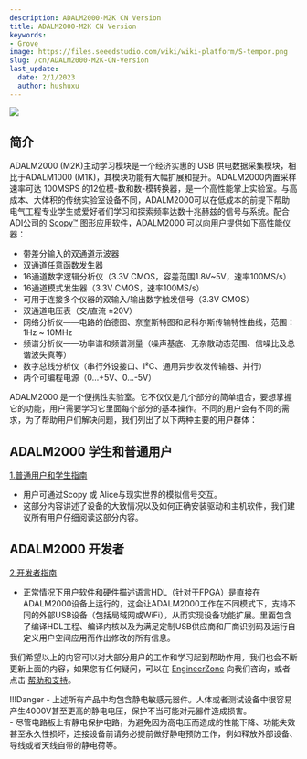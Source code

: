 ```yaml
---
description: ADALM2000-M2K CN Version
title: ADALM2000-M2K CN Version
keywords:
- Grove
image: https://files.seeedstudio.com/wiki/wiki-platform/S-tempor.png
slug: /cn/ADALM2000-M2K-CN-Version
last_update:
  date: 2/1/2023
  author: hushuxu
---
```


![](https://files.seeedstudio.com/wiki/ADALM2000-M2K-CN-Version/img/20190905171231.jpg)

## 简介

ADALM2000 (M2K)主动学习模块是一个经济实惠的 USB 供电数据采集模块，相比于ADALM1000 (M1K)，其模块功能有大幅扩展和提升。ADALM2000内置采样速率可达 100MSPS 的12位模-数和数-模转换器，是一个高性能掌上实验室。与高成本、大体积的传统实验室设备不同，ADALM2000可以在低成本的前提下帮助电气工程专业学生或爱好者们学习和探索频率达数十兆赫兹的信号与系统。配合ADI公司的 [Scopy™](https://wiki.analog.com/university/tools/m2k/scopy) 图形应用软件，ADALM2000 可以向用户提供如下高性能仪器：  

- 带差分输入的双通道示波器
- 双通道任意函数发生器
- 16通道数字逻辑分析仪（3.3V CMOS，容差范围1.8V~5V，速率100MS/s）
- 16通道模式发生器（3.3V CMOS，速率100MS/s）
- 可用于连接多个仪器的双输入/输出数字触发信号（3.3V CMOS）
- 双通道电压表（交/直流 ±20V）
- 网络分析仪——电路的伯德图、奈奎斯特图和尼科尔斯传输特性曲线，范围：1Hz ~ 10MHz
- 频谱分析仪——功率谱和频谱测量（噪声基底、无杂散动态范围、信噪比及总谐波失真等）
- 数字总线分析仪（串行外设接口、I²C、通用异步收发传输器、并行）
- 两个可编程电源（0…+5V、0…-5V）



ADALM2000 是一个便携性实验室。它不仅仅是几个部分的简单组合，要想掌握它的功能，用户需要学习它里面每个部分的基本操作。不同的用户会有不同的需求，为了帮助用户们解决问题，我们列出了以下两种主要的用户群体：  


## ADALM2000 学生和普通用户

[1.普通用户和学生指南](http://wiki.seeedstudio.com/cn/ADALM2000-for-End-Users/)
    
  - 用户可通过Scopy 或 Alice与现实世界的模拟信号交互。
  - 这部分内容讲述了设备的大致情况以及如何正确安装驱动和主机软件，我们建议所有用户仔细阅读这部分内容。




## ADALM2000 开发者

[2.开发者指南](https://wiki.analog.com/university/tools/m2k/developers)
    
  - 正常情况下用户软件和硬件描述语言HDL（针对于FPGA）是直接在ADALM2000设备上运行的，这会让ADALM2000工作在不同模式下，支持不同的外部USB设备（包括局域网或WiFi），从而实现设备功能扩展。里面包含了编译HDL工程、编译内核以及为满足定制USB供应商和厂商识别码及运行自定义用户空间应用而作出修改的所有信息。



我们希望以上的内容可以对大部分用户的工作和学习起到帮助作用，我们也会不断更新上面的内容，如果您有任何疑问，可以在 [EngineerZone](http://ez.analog.com/community/university-program) 向我们咨询，或者点击 [帮助和支持](https://wiki.analog.com/university/tools/adalm2000/help_support)。



!!!Danger
    - 上述所有产品中均包含静电敏感元器件。人体或者测试设备中很容易产生4000V甚至更高的静电电压，保护不当可能对元器件造成损害。  
    - 尽管电路板上有静电保护电路，为避免因为高电压而造成的性能下降、功能失效甚至永久性损坏，连接设备前请务必提前做好静电预防工作，例如释放外部设备、导线或者天线自带的静电荷等。


















